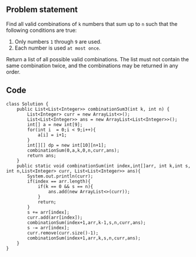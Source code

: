 ## Problem statement
Find all valid combinations of `k` numbers that sum up to `n` such that the following conditions are true:

1. Only numbers `1` through `9` are used.
2. Each number is used `at most once`.

Return a list of all possible valid combinations. The list must not contain the same combination twice, and the combinations may be returned in any order.

 
## Code
```
class Solution {
    public List<List<Integer>> combinationSum3(int k, int n) {
        List<Integer> curr = new ArrayList<>();
        List<List<Integer>> ans = new ArrayList<List<Integer>>();
        int[] a = new int[9];
        for(int i  = 0;i < 9;i++){
            a[i] = i+1;
        }
        int[][] dp = new int[10][n+1];
        combinationSum(0,a,k,0,n,curr,ans);
        return ans;
    }
    public static void combinationSum(int index,int[]arr, int k,int s, int n,List<Integer> curr, List<List<Integer>> ans){
        System.out.println(curr);
        if(index == arr.length){
            if(k == 0 && s == n){
                ans.add(new ArrayList<>(curr));
            }
            return;
        }
        s += arr[index];
        curr.add(arr[index]);
        combinationSum(index+1,arr,k-1,s,n,curr,ans);
        s -= arr[index];
        curr.remove(curr.size()-1);
        combinationSum(index+1,arr,k,s,n,curr,ans);
    } 
}
```